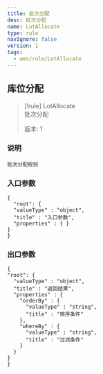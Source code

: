 ```yaml
---
title: 批次分配
desc: 批次分配
name: LotAllocate
type: rule
navIgnore: false
version: 1
tags:
  - wms/rule/LotAllocate
---
```


## 库位分配  
>[!rule] LotAllocate  
> 批次分配  
>   
> 版本: 1 
  
### 说明  
```text
批次分配规则
```

### 入口参数
```beanSchema
{
  "root": {
  "valueType" : "object",
  "title" : "入口参数",
  "properties" : { }
}
}
```
### 出口参数
```beanSchema
{
"root": {
  "valueType" : "object",
  "title" : "返回结果",
  "properties" : {
    "orderBy" : {
      "valueType" : "string",
      "title" : "排序条件"
    },
    "whereBy" : {
      "valueType" : "string",
      "title" : "过滤条件"
    }
  }
}
}
```

